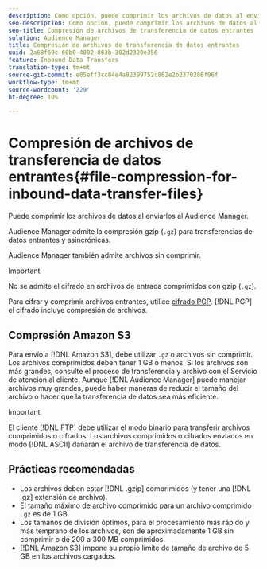 ```yaml
---
description: Como opción, puede comprimir los archivos de datos al enviarlos al Audience Manager.
seo-description: Como opción, puede comprimir los archivos de datos al enviarlos al Audience Manager.
seo-title: Compresión de archivos de transferencia de datos entrantes
solution: Audience Manager
title: Compresión de archivos de transferencia de datos entrantes
uuid: 2a68f69c-60b0-4002-863b-302d2320e356
feature: Inbound Data Transfers
translation-type: tm+mt
source-git-commit: e05eff3cc04e4a82399752c862e2b2370286f96f
workflow-type: tm+mt
source-wordcount: '229'
ht-degree: 10%

---
```



# Compresión de archivos de transferencia de datos entrantes{#file-compression-for-inbound-data-transfer-files}

Puede comprimir los archivos de datos al enviarlos al Audience Manager.

<!-- inbound-file-compression.xml -->

Audience Manager admite la compresión gzip (`.gz`) para transferencias de datos entrantes y asincrónicas.

Audience Manager también admite archivos sin comprimir.

>[!IMPORTANT]
>
>No se admite el cifrado en archivos de entrada comprimidos con gzip (`.gz`).
>
>Para cifrar y comprimir archivos entrantes, utilice [cifrado PGP](../../../integration/sending-audience-data/batch-data-transfer-explained/inbound-file-encryption.md). [!DNL PGP] el cifrado incluye compresión de archivos.

## Compresión Amazon S3

Para envío a [!DNL Amazon S3], debe utilizar `.gz` o archivos sin comprimir. Los archivos comprimidos deben tener 1 GB o menos. Si los archivos son más grandes, consulte el proceso de transferencia y archivo con el Servicio de atención al cliente. Aunque [!DNL Audience Manager] puede manejar archivos muy grandes, puede haber maneras de reducir el tamaño del archivo o hacer que la transferencia de datos sea más eficiente.

>[!IMPORTANT]
>
>El cliente [!DNL FTP] debe utilizar el modo binario para transferir archivos comprimidos o cifrados. Los archivos comprimidos o cifrados enviados en modo [!DNL ASCII] dañarán el archivo de transferencia de datos.

## Prácticas recomendadas

* Los archivos deben estar [!DNL .gzip] comprimidos (y tener una [!DNL .gz] extensión de archivo).
* El tamaño máximo de archivo comprimido para un archivo comprimido `.gz` es de 1 GB.
* Los tamaños de división óptimos, para el procesamiento más rápido y más temprano de los archivos, son de aproximadamente 1 GB sin comprimir o de 200 a 300 MB comprimidos.
* [!DNL Amazon S3] impone su propio límite de tamaño de archivo de 5 GB en los archivos cargados.
